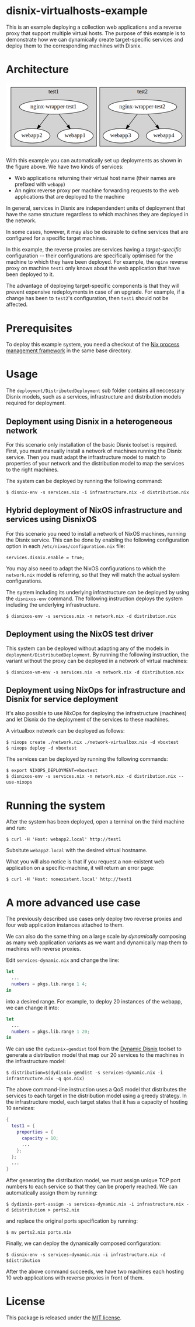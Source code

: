 disnix-virtualhosts-example
===========================
This is an example deploying a collection web applications and a reverse proxy
that support multiple virtual hosts. The purpose of this example is to
demonstrate how we can dynamically create target-specific services and deploy
them to the corresponding machines with Disnix.

Architecture
============
![A virtualhosts deployment](doc/deployment.png)

With this example you can automatically set up deployments as shown in the figure
above. We have two kinds of services:

* Web applications returning their virtual host name (their names are prefixed
  with `webapp`)
* An nginx reverse proxy per machine forwarding requests to the web applications
  that are deployed to the machine

In general, services in Disnix are independendent units of deployment that have
the same structure regardless to which machines they are deployed in the network.

In some cases, however, it may also be desirable to define services that are
configured for a specific target machines.

In this example, the reverse proxies are services having a *target-specific*
configuration -- their configurations are specifically optimised for the machine
to which they have been deployed. For example, the `nginx` reverse proxy on
machine `test1` only knows about the web application that have been deployed to
it.

The advantage of deploying target-specific components is that they will prevent
expensive redeployments in case of an upgrade. For example, if a change has been
to `test2`'s configuration, then `test1` should not be affected.

Prerequisites
=============
To deploy this example system, you need a checkout of the
[Nix process management framework](https://github.com/svanderburg) in the same
base directory.

Usage
=====
The `deployment/DistributedDeployment` sub folder contains all neccessary Disnix
models, such as a services, infrastructure and distribution models required for
deployment.

Deployment using Disnix in a heterogeneous network
--------------------------------------------------
For this scenario only installation of the basic Disnix toolset is required.
First, you must manually install a network of machines running the Disnix service.
Then you must adapt the infrastructure model to match to properties of your
network and the distribution model to map the services to the right machines.

The system can be deployed by running the following command:

    $ disnix-env -s services.nix -i infrastructure.nix -d distribution.nix

Hybrid deployment of NixOS infrastructure and services using DisnixOS
---------------------------------------------------------------------
For this scenario you need to install a network of NixOS machines, running the
Disnix service. This can be done by enabling the following configuration
option in each `/etc/nixos/configuration.nix` file:

    services.disnix.enable = true;

You may also need to adapt the NixOS configurations to which the `network.nix`
model is referring, so that they will match the actual system configurations.

The system including its underlying infrastructure can be deployed by using the
`disnixos-env` command. The following instruction deploys the system including
the underlying infrastructure.

    $ disnixos-env -s services.nix -n network.nix -d distribution.nix

Deployment using the NixOS test driver
--------------------------------------
This system can be deployed without adapting any of the models in
`deployment/DistributedDeployment`. By running the following instruction, the
variant without the proxy can be deployed in a network of virtual machines:

    $ disnixos-vm-env -s services.nix -n network.nix -d distribution.nix

Deployment using NixOps for infrastructure and Disnix for service deployment
----------------------------------------------------------------------------
It's also possible to use NixOps for deploying the infrastructure (machines) and
let Disnix do the deployment of the services to these machines.

A virtualbox network can be deployed as follows:

    $ nixops create ./network.nix ./network-virtualbox.nix -d vboxtest
    $ nixops deploy -d vboxtest

The services can be deployed by running the following commands:

    $ export NIXOPS_DEPLOYMENT=vboxtest
    $ disnixos-env -s services.nix -n network.nix -d distribution.nix --use-nixops

Running the system
==================
After the system has been deployed, open a terminal on the third machine and
run:

    $ curl -H 'Host: webapp2.local' http://test1

Subsitute `webapp2.local` with the desired virtual hostname.

What you will also notice is that if you request a non-existent web application
on a specific-machine, it will return an error page:

    $ curl -H 'Host: nonexistent.local' http://test1

A more advanced use case
========================
The previously described use cases only deploy two reverse proxies and four web
application instances attached to them.

We can also do the same thing on a large scale by *dynamically* composing as
many web application variants as we want and dynamically map them to machines
with reverse proxies.

Edit `services-dynamic.nix` and change the line:

```nix
let
  ...
  numbers = pkgs.lib.range 1 4;
in
```

into a desired range. For example, to deploy 20 instances of the webapp, we
can change it into:

```nix
let
  ...
  numbers = pkgs.lib.range 1 20;
in
```

We can use the `dydisnix-gendist` tool from the
[Dynamic Disnix](https://github.com/svanderburg/dydisnix) toolset to generate a
distribution model that map our 20 services to the machines in the
infrastructure model:

    $ distribution=$(dydisnix-gendist -s services-dynamic.nix -i infrastructure.nix -q qos.nix)

The above command-line instruction uses a QoS model that distributes the
services to each target in the distribution model using a greedy strategy. In
the infrastructure model, each target states that it has a capacity of hosting
10 services:

```nix
{
  test1 = {
    properties = {
      capacity = 10;
      ...
    };
  };
  ...
}
```

After generating the distribution model, we must assign unique TCP port numbers
to each service so that they can be properly reached. We can automatically
assign them by running:

    $ dydisnix-port-assign -s services-dynamic.nix -i infrastructure.nix -d $distribution > ports2.nix

and replace the original ports specification by running:

    $ mv ports2.nix ports.nix

Finally, we can deploy the dynamically composed configuration:

    $ disnix-env -s services-dynamic.nix -i infrastructure.nix -d $distribution

After the above command succeeds, we have two machines each hosting 10 web
applications with reverse proxies in front of them.

License
=======
This package is released under the [MIT license](http://opensource.org/licenses/MIT).
